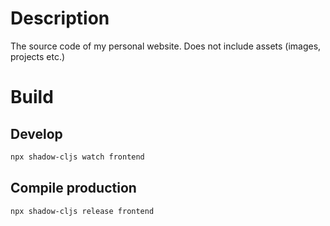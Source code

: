 # Description

The source code of my personal website. Does not include assets (images, projects etc.)

# Build

## Develop

```bash
npx shadow-cljs watch frontend
```

## Compile production

```bash
npx shadow-cljs release frontend
```